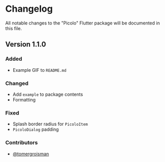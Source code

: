 # Changelog

All notable changes to the "Picolo" Flutter package will be documented in this file.

## Version 1.1.0

### Added
- Example GIF to `README.md`

### Changed
- Add `example` to package contents
- Formatting

### Fixed
- Splash border radius for `PicoloItem`
- `PicoloDialog` padding

### Contributors
- [@tomergroisman](https://github.com/tomergroisman)
